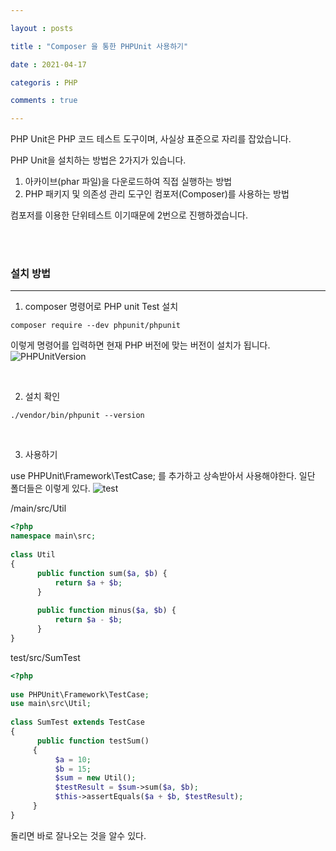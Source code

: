 ```yaml
---

layout : posts

title : "Composer 을 통한 PHPUnit 사용하기"

date : 2021-04-17

categoris : PHP

comments : true

---
```



PHP Unit은 PHP 코드 테스트 도구이며, 사실상 표준으로 자리를 잡았습니다.

PHP Unit을 설치하는 방법은 2가지가 있습니다.

1.  아카이브(phar 파일)을 다운로드하여 직접 실행하는 방법
2.  PHP 패키지 및 의존성 관리 도구인 컴포저(Composer)를 사용하는 방법
  

컴포저를 이용한 단위테스트 이기때문에 2번으로 진행하겠습니다.

<br>
<Br>

### 설치 방법
---
1.  composer 명령어로 PHP unit Test 설치
```
composer require --dev phpunit/phpunit
```
이렇게 명령어를 입력하면 현재 PHP 버전에 맞는 버전이 설치가 됩니다.
![PHPUnitVersion](https://user-images.githubusercontent.com/66049273/114971894-4690d500-9eb8-11eb-9f46-4c4ca18f1b5a.png)

<br>

2. 설치 확인
```
./vendor/bin/phpunit --version
```
<br>

3. 사용하기

use PHPUnit\Framework\TestCase; 를 추가하고 상속받아서 사용해야한다.
일단 폴더들은 이렇게 있다.
![test](https://user-images.githubusercontent.com/66049273/114972351-4ba25400-9eb9-11eb-8f9d-08bf3d726804.png)

/main/src/Util
```php
<?php  
namespace main\src;  
  
class Util  
{  
	  public function sum($a, $b) {  
		  return $a + $b;  
	  }  
  
	  public function minus($a, $b) {  
		  return $a - $b;  
	  }
}
```

test/src/SumTest
```php
<?php  
  
use PHPUnit\Framework\TestCase;  
use main\src\Util;  
  
class SumTest extends TestCase  
{  
	  public function testSum()  
	 {  
		  $a = 10;  
		  $b = 15;  
		  $sum = new Util();  
		  $testResult = $sum->sum($a, $b);  
		  $this->assertEquals($a + $b, $testResult);  
	 }  
}
```

돌리면 바로 잘나오는 것을 알수 있다.


<!--stackedit_data:
eyJoaXN0b3J5IjpbLTE3OTk1NDg0MzgsLTEzNzk1MjEwNTZdfQ
==
-->
